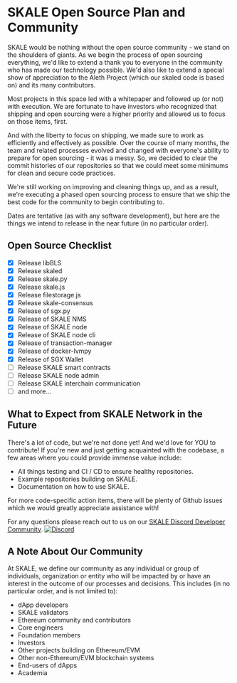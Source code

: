 # SKALE Open Source Plan and Community

SKALE would be nothing without the open source community - we stand on the shoulders of giants. As we begin the process of open sourcing everything, we'd like to extend a thank you to everyone in the community who has made our technology possible. We'd also like to extend a special show of appreciation to the Aleth Project (which our skaled code is based on) and its many contributors.

Most projects in this space led with a whitepaper and followed up (or not) with execution. We are fortunate to have investors who recognized that shipping and open sourcing were a higher priority and allowed us to focus on those items, first.

And with the liberty to focus on shipping, we made sure to work as efficiently and effectively as possible. Over the course of many months, the team and related processes evolved and changed with everyone's ability to prepare for open sourcing - it was a messy. So, we decided to clear the commit histories of our repositories so that we could meet some minimums for clean and secure code practices.

We're still working on improving and cleaning things up, and as a result, we're executing a phased open sourcing process to ensure that we ship the best code for the community to begin contributing to.

Dates are tentative (as with any software development), but here are the things we intend to release in the near future (in no particular order). 

## Open Source Checklist

-   [x] Release libBLS
-   [x] Release skaled
-   [x] Release skale.py
-   [x] Release skale.js
-   [x] Release filestorage.js
-   [x] Release skale-consensus
-   [x] Release of sgx.py
-   [x] Release of SKALE NMS
-   [x] Release of SKALE node
-   [x] Release of SKALE node cli
-   [x] Release of transaction-manager
-   [x] Release of docker-lvmpy
-   [x] Release of SGX Wallet
-   [ ] Release SKALE smart contracts
-   [ ] Release SKALE node admin
-   [ ] Release SKALE interchain communication
-   [ ] and more...

## What to Expect from SKALE Network in the Future

There's a lot of code, but we're not done yet! And we'd love for YOU to contribute! If you're new and just getting acquainted with the codebase, a few areas where you could provide immense value include:

-   All things testing and CI / CD to ensure healthy repositories.
-   Example repositories building on SKALE.
-   Documentation on how to use SKALE.

For more code-specific action items, there will be plenty of Github issues which we would greatly appreciate assistance with!

For any questions please reach out to us on our [SKALE Discord Developer Community](https://discord.gg/vvUtWJB). [![Discord](https://img.shields.io/discord/534485763354787851.svg)](https://discord.gg/vvUtWJB)

## A Note About Our Community

At SKALE, we define our community as any individual or group of individuals, organization or entity who will be impacted by or have an interest in the outcome of our processes and decisions. This includes (in no particular order, and is not limited to):

-   dApp developers
-   SKALE validators
-   Ethereum community and contributors
-   Core engineers
-   Foundation members
-   Investors
-   Other projects building on Ethereum/EVM
-   Other non-Ethereum/EVM blockchain systems
-   End-users of dApps
-   Academia
